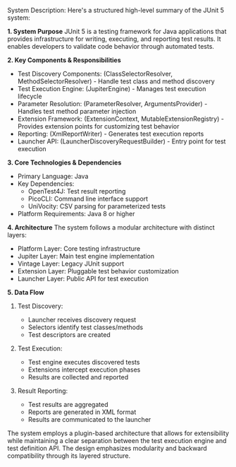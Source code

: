 System Description: Here's a structured high-level summary of the JUnit 5 system:

**1. System Purpose**
JUnit 5 is a testing framework for Java applications that provides infrastructure for writing, executing, and reporting test results. It enables developers to validate code behavior through automated tests.

**2. Key Components & Responsibilities**
- Test Discovery Components: (ClassSelectorResolver, MethodSelectorResolver) - Handle test class and method discovery
- Test Execution Engine: (JupiterEngine) - Manages test execution lifecycle
- Parameter Resolution: (ParameterResolver, ArgumentsProvider) - Handles test method parameter injection
- Extension Framework: (ExtensionContext, MutableExtensionRegistry) - Provides extension points for customizing test behavior
- Reporting: (XmlReportWriter) - Generates test execution reports
- Launcher API: (LauncherDiscoveryRequestBuilder) - Entry point for test execution

**3. Core Technologies & Dependencies**
- Primary Language: Java
- Key Dependencies:
  - OpenTest4J: Test result reporting
  - PicoCLI: Command line interface support
  - UniVocity: CSV parsing for parameterized tests
- Platform Requirements: Java 8 or higher

**4. Architecture**
The system follows a modular architecture with distinct layers:
- Platform Layer: Core testing infrastructure
- Jupiter Layer: Main test engine implementation
- Vintage Layer: Legacy JUnit support
- Extension Layer: Pluggable test behavior customization
- Launcher Layer: Public API for test execution

**5. Data Flow**
1. Test Discovery:
   - Launcher receives discovery request
   - Selectors identify test classes/methods
   - Test descriptors are created

2. Test Execution:
   - Test engine executes discovered tests
   - Extensions intercept execution phases
   - Results are collected and reported

3. Result Reporting:
   - Test results are aggregated
   - Reports are generated in XML format
   - Results are communicated to the launcher

The system employs a plugin-based architecture that allows for extensibility while maintaining a clear separation between the test execution engine and test definition API. The design emphasizes modularity and backward compatibility through its layered structure.